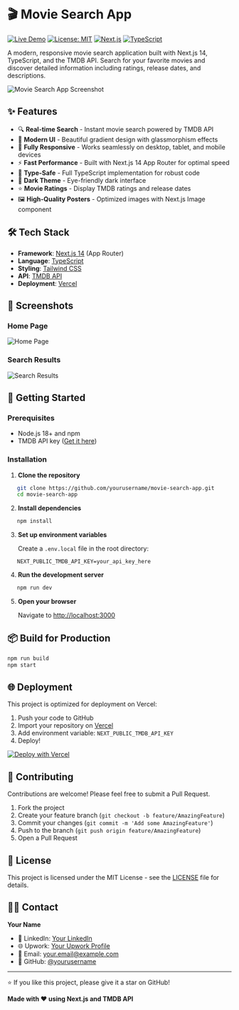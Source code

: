 # 🎬 Movie Search App

[![Live Demo](https://img.shields.io/badge/demo-online-green.svg)](https://your-app-url.vercel.app)
[![License: MIT](https://img.shields.io/badge/License-MIT-yellow.svg)](https://opensource.org/licenses/MIT)
[![Next.js](https://img.shields.io/badge/Next.js-14-black)](https://nextjs.org/)
[![TypeScript](https://img.shields.io/badge/TypeScript-5-blue)](https://www.typescriptlang.org/)

A modern, responsive movie search application built with Next.js 14, TypeScript, and the TMDB API. Search for your favorite movies and discover detailed information including ratings, release dates, and descriptions.

![Movie Search App Screenshot](./screenshots/home-page.png)

## ✨ Features

- 🔍 **Real-time Search** - Instant movie search powered by TMDB API
- 🎨 **Modern UI** - Beautiful gradient design with glassmorphism effects
- 📱 **Fully Responsive** - Works seamlessly on desktop, tablet, and mobile devices
- ⚡ **Fast Performance** - Built with Next.js 14 App Router for optimal speed
- 🎯 **Type-Safe** - Full TypeScript implementation for robust code
- 🌙 **Dark Theme** - Eye-friendly dark interface
- ⭐ **Movie Ratings** - Display TMDB ratings and release dates
- 🖼️ **High-Quality Posters** - Optimized images with Next.js Image component

## 🛠️ Tech Stack

- **Framework**: [Next.js 14](https://nextjs.org/) (App Router)
- **Language**: [TypeScript](https://www.typescriptlang.org/)
- **Styling**: [Tailwind CSS](https://tailwindcss.com/)
- **API**: [TMDB API](https://www.themoviedb.org/documentation/api)
- **Deployment**: [Vercel](https://vercel.com/)

## 📸 Screenshots

### Home Page
![Home Page](./screenshots/home-page.png)

### Search Results
![Search Results](./screenshots/search-result.png)

## 🚀 Getting Started

### Prerequisites

- Node.js 18+ and npm
- TMDB API key ([Get it here](https://www.themoviedb.org/settings/api))

### Installation

1. **Clone the repository**
```bash
   git clone https://github.com/yourusername/movie-search-app.git
   cd movie-search-app
```

2. **Install dependencies**
```bash
   npm install
```

3. **Set up environment variables**
   
   Create a `.env.local` file in the root directory:
```
   NEXT_PUBLIC_TMDB_API_KEY=your_api_key_here
```

4. **Run the development server**
```bash
   npm run dev
```

5. **Open your browser**
   
   Navigate to [http://localhost:3000](http://localhost:3000)

## 📦 Build for Production
```bash
npm run build
npm start
```

## 🌐 Deployment

This project is optimized for deployment on Vercel:

1. Push your code to GitHub
2. Import your repository on [Vercel](https://vercel.com)
3. Add environment variable: `NEXT_PUBLIC_TMDB_API_KEY`
4. Deploy!

[![Deploy with Vercel](https://vercel.com/button)](https://vercel.com/new/clone?repository-url=https://github.com/yourusername/movie-search-app)

## 🤝 Contributing

Contributions are welcome! Please feel free to submit a Pull Request.

1. Fork the project
2. Create your feature branch (`git checkout -b feature/AmazingFeature`)
3. Commit your changes (`git commit -m 'Add some AmazingFeature'`)
4. Push to the branch (`git push origin feature/AmazingFeature`)
5. Open a Pull Request

## 📄 License

This project is licensed under the MIT License - see the [LICENSE](LICENSE) file for details.

## 👨‍💻 Contact

**Your Name**

- 💼 LinkedIn: [Your LinkedIn](https://linkedin.com/in/yourprofile)
- 🌐 Upwork: [Your Upwork Profile](https://upwork.com/freelancers/yourprofile)
- 📧 Email: your.email@example.com
- 🐙 GitHub: [@yourusername](https://github.com/yourusername)

---

⭐ If you like this project, please give it a star on GitHub!

**Made with ❤️ using Next.js and TMDB API**
